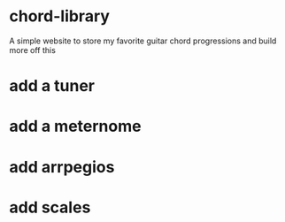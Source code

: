 # chord-library
A simple website to store my favorite guitar chord progressions and build more off this
# add a tuner
# add a meternome
# add arrpegios
# add scales
<!-- 
Audio Playback for Scales: Add a "Play" button for each scale diagram that plays the notes of the scale up and down. This immediately connects the visual pattern to the sound, which is essential for ear training.

Metronome Integration: Incorporate the metronome idea directly into the scale practice page. A user could set a BPM and practice playing the scale in time with a clicking track, helping them develop rhythm.

Simple Backing Tracks: For a given scale (e.g., A Minor Pentatonic), provide a simple, looping backing track of a relevant chord progression (like Am - G - C). This is the most effective way for a user to start feeling how a scale is used musically and to begin improvising.

Scale-Based Exercises: Instead of just showing the static pattern, you could highlight simple exercises. For example, a "Practice in Thirds" mode could light up the notes in a sequence (1st note, 3rd note, 2nd note, 4th note, etc.) for the user to follow. -->
